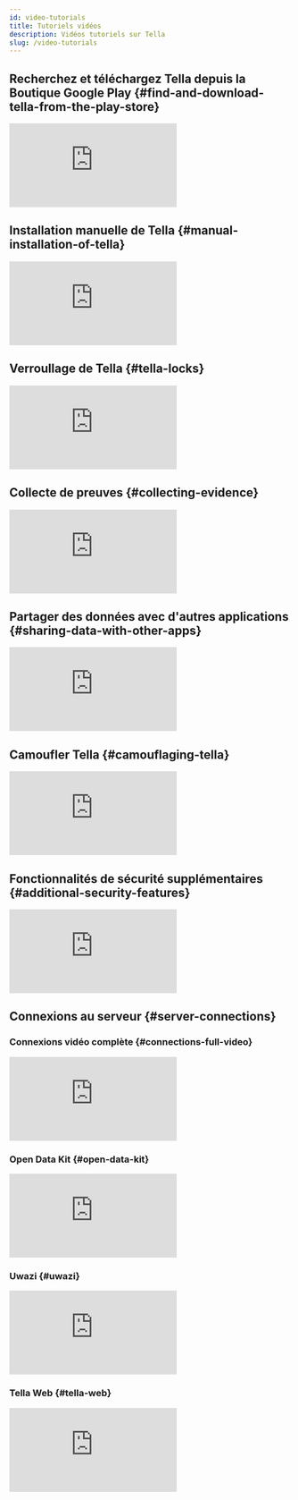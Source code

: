 ```yaml
---
id: video-tutorials
title: Tutoriels vidéos
description: Vidéos tutoriels sur Tella
slug: /video-tutorials
---
```


## Recherchez et téléchargez Tella depuis la Boutique Google Play {#find-and-download-tella-from-the-play-store}
<div class="video-tutorial video-tutorial-vertical">
    <iframe src="https://player.vimeo.com/video/817029481?h=9a50648a2a&amp;badge=0&amp;autopause=0&amp;player_id=0&amp;app_id=58479" frameborder="0" allow="autoplay; fullscreen; picture-in-picture" allowfullscreen title="Find and download Tella from the Play Store"></iframe>
</div>


## Installation manuelle de Tella {#manual-installation-of-tella}

<div class="video-tutorial video-tutorial-vertical">
    <iframe src="https://player.vimeo.com/video/817029578?h=43ad169035&amp;badge=0&amp;autopause=0&amp;player_id=0&amp;app_id=58479" frameborder="0" allow="autoplay; fullscreen; picture-in-picture" allowfullscreen title="Manual installation of Tella"></iframe>
</div>

## Verroullage de Tella {#tella-locks}

<div class="video-tutorial video-tutorial-vertical">
    <iframe src="https://player.vimeo.com/video/817029634?h=3ab7fbfb6f&amp;badge=0&amp;autopause=0&amp;player_id=0&amp;app_id=58479" frameborder="0" allow="autoplay; fullscreen; picture-in-picture" allowfullscreen title="Tella Locks"></iframe>
</div>

## Collecte de preuves {#collecting-evidence}

<div class="video-tutorial video-tutorial-vertical">
    <iframe src="https://player.vimeo.com/video/817029720?h=c32c8c1b6b&amp;badge=0&amp;autopause=0&amp;player_id=0&amp;app_id=58479" frameborder="0" allow="autoplay; fullscreen; picture-in-picture" allowfullscreen title="Collecting evidence"></iframe>
</div>

## Partager des données avec d'autres applications {#sharing-data-with-other-apps}

<div class="video-tutorial video-tutorial-vertical">
    <iframe src="https://player.vimeo.com/video/817029784?h=9e93d86356&amp;badge=0&amp;autopause=0&amp;player_id=0&amp;app_id=58479" frameborder="0" allow="autoplay; fullscreen; picture-in-picture" allowfullscreen title="Sharing data with other apps"></iframe>
</div>

## Camoufler Tella  {#camouflaging-tella}

<div class="video-tutorial video-tutorial-vertical">
    <iframe src="https://player.vimeo.com/video/817029855?h=577e373adb&amp;badge=0&amp;autopause=0&amp;player_id=0&amp;app_id=58479" frameborder="0" allow="autoplay; fullscreen; picture-in-picture" allowfullscreen title="Camouflaging Tella"></iframe>
</div>

## Fonctionnalités de sécurité supplémentaires {#additional-security-features}

<div class="video-tutorial video-tutorial-vertical">
    <iframe src="https://player.vimeo.com/video/817030618?h=5f2269c6af&amp;badge=0&amp;autopause=0&amp;player_id=0&amp;app_id=58479" frameborder="0" allow="autoplay; fullscreen; picture-in-picture" allowfullscreen title="Additional security features"></iframe>
</div>

## Connexions au serveur {#server-connections}

### Connexions vidéo complète {#connections-full-video}
<div class="video-tutorial video-tutorial-landscape">
    <iframe src="https://player.vimeo.com/video/823194383?h=2e40ccc951&amp;badge=0&amp;autopause=0&amp;player_id=0&amp;app_id=58479" frameborder="0" allow="autoplay; fullscreen; picture-in-picture" allowfullscreen  title="Connections - Full video"></iframe>
</div>


### Open Data Kit {#open-data-kit}
<div class="video-tutorial video-tutorial-vertical">
    <iframe src="https://player.vimeo.com/video/817030533?h=8e0cfee806&amp;badge=0&amp;autopause=0&amp;player_id=0&amp;app_id=58479" frameborder="0" allow="autoplay; fullscreen; picture-in-picture" allowfullscreen title="Server connections - Open Data Kit"></iframe>
</div>


### Uwazi {#uwazi}
<div class="video-tutorial video-tutorial-vertical">
    <iframe src="https://player.vimeo.com/video/817030804?h=7d6d411314&amp;badge=0&amp;autopause=0&amp;player_id=0&amp;app_id=58479" frameborder="0" allow="autoplay; fullscreen; picture-in-picture" allowfullscreen title="Server connections - Uwazi"></iframe>
</div>

### Tella Web {#tella-web}
<div class="video-tutorial video-tutorial-vertical">
    <iframe src="https://player.vimeo.com/video/817030882?h=e132b3acba&amp;badge=0&amp;autopause=0&amp;player_id=0&amp;app_id=58479" frameborder="0" allow="autoplay; fullscreen; picture-in-picture" allowfullscreen title="Server connections - Tella Web"></iframe>
</div>












